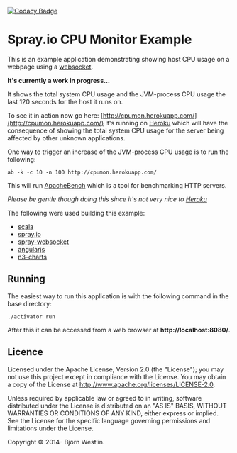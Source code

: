 [![Codacy Badge](https://www.codacy.com/project/badge/97dd2eccd9594cc4bf65161d4e37866f)](https://www.codacy.com/public/bwestlin/spray-cpumonitor-example)

# Spray.io CPU Monitor Example #

This is an example application demonstrating showing host CPU usage on a webpage using a
[websocket](http://en.wikipedia.org/wiki/WebSocket).

**It's currently a work in progress...**

It shows the total system CPU usage and the JVM-process CPU usage the last 120 seconds for the host it runs on.

To see it in action now go here: [http://cpumon.herokuapp.com/](http://cpumon.herokuapp.com/)
It's running on [Heroku](https://www.heroku.com/) which will have the consequence of showing the total system CPU
usage for the server being affected by other unknown applications.

One way to trigger an increase of the JVM-process CPU usage is to run the following:
```
ab -k -c 10 -n 100 http://cpumon.herokuapp.com/
```
This will run [ApacheBench](http://en.wikipedia.org/wiki/ApacheBench) which is a tool for benchmarking HTTP servers.

*Please be gentle though doing this since it's not very nice to [Heroku](https://www.heroku.com/)*

The following were used building this example:
* [scala](http://www.scala-lang.org/)
* [spray.io](http://spray.io/)
* [spray-websocket](https://github.com/wandoulabs/spray-websocket)
* [angularjs](https://angularjs.org/)
* [n3-charts](https://github.com/n3-charts/line-chart)

                                                                                                                                                                                                                                   
## Running ##
                                                                                                                                                                                                                      
The easiest way to run this application is with the following command in the base directory:                                                                                                                                    
```                                                                                                                                                                                                                                
./activator run
```                                                                                                                                                                                                                                
After this it can be accessed from a web browser at **http://localhost:8080/**.                                                              
                                                                                                                                                                                                                                   

## Licence ##

Licensed under the Apache License, Version 2.0 (the "License"); you may not use this project except in compliance with the License. You may obtain a copy of the License at http://www.apache.org/licenses/LICENSE-2.0.

Unless required by applicable law or agreed to in writing, software distributed under the License is distributed on an "AS IS" BASIS, WITHOUT WARRANTIES OR CONDITIONS OF ANY KIND, either express or implied. See the License for the specific language governing permissions and limitations under the License.

Copyright &copy; 2014- Björn Westlin.

